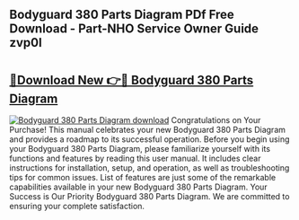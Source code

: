## Bodyguard 380 Parts Diagram PDf Free Download - Part-NHO Service Owner Guide zvp0I

# <h2><a href="http://dfriie.blite.top/?on=Bodyguard+380+Parts+Diagram">🔗Download New 👉🔴 Bodyguard 380 Parts Diagram</a></h2>

[![Bodyguard 380 Parts Diagram download](https://i.imgur.com/lujVjoI.png)](http://dfriie.blite.top/?on=Bodyguard+380+Parts+Diagram)
Congratulations on Your Purchase! This manual celebrates your new Bodyguard 380 Parts Diagram and provides a roadmap to its successful operation. Before you begin using your Bodyguard 380 Parts Diagram, please familiarize yourself with its functions and features by reading this user manual. It includes clear instructions for installation, setup, and operation, as well as troubleshooting tips for common issues. List of features are just some of the remarkable capabilities available in your new Bodyguard 380 Parts Diagram. Your Success is Our Priority Bodyguard 380 Parts Diagram. We are committed to ensuring your complete satisfaction.
